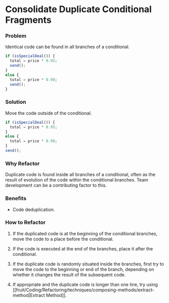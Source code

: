 # Consolidate Duplicate Conditional Fragments

### Problem

Identical code can be found in all branches of a conditional.

```ts
if (isSpecialDeal()) {
  total = price * 0.95;
  send();
}
else {
  total = price * 0.98;
  send();
}
```

### Solution

Move the code outside of the conditional.

```ts
if (isSpecialDeal()) {
  total = price * 0.95;
}
else {
  total = price * 0.98;
}
send();
```

### Why Refactor

Duplicate code is found inside all branches of a conditional, often as the result of evolution of the code within the conditional branches. Team development can be a contributing factor to this.

### Benefits

- Code deduplication.

### How to Refactor
1. If the duplicated code is at the beginning of the conditional branches, move the code to a place before the conditional.

2. If the code is executed at the end of the branches, place it after the conditional.

3. If the duplicate code is randomly situated inside the branches, first try to move the code to the beginning or end of the branch, depending on whether it changes the result of the subsequent code.

4. If appropriate and the duplicate code is longer than one line, try using [[fruit/Coding/Refactoring/techniques/composing-methods/extract-method|Extract Method]].
